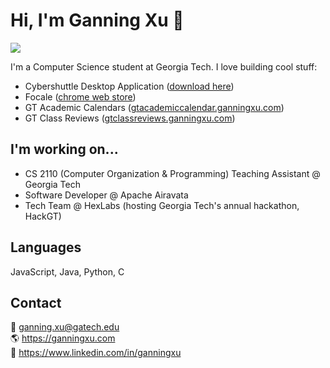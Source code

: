 # Hi, I'm Ganning Xu 👋 
![](https://komarev.com/ghpvc/?username=ganning127&color=blue)

I'm a Computer Science student at Georgia Tech. I love building cool stuff:
- Cybershuttle Desktop Application ([download here](https://md.cybershuttle.org/))
- Focale ([chrome web store](https://chrome.google.com/webstore/detail/focale-study-pal/khjidjdpidalladedmkjibjkklanhcnc))
- GT Academic Calendars ([gtacademiccalendar.ganningxu.com](https://gtacademiccalendar.ganningxu.com/))
 - GT Class Reviews ([gtclassreviews.ganningxu.com](https://gtclassreviews.ganningxu.com/))

## I'm working on...
- CS 2110 (Computer Organization & Programming) Teaching Assistant @ Georgia Tech
- Software Developer @ Apache Airavata
- Tech Team @ HexLabs (hosting Georgia Tech's annual hackathon, HackGT)

## Languages
JavaScript, Java, Python, C

## Contact
📧 ganning.xu@gatech.edu <br />
🌎 https://ganningxu.com <br />
💼 https://www.linkedin.com/in/ganningxu

 <!--- Wrap text
```py
class Ganning:
    def __init__(self):
        self.name = "Ganning Xu"
        self.school = "Georgia Institute of Technology"
        self.vscode_theme = "After Dark" # i love this color theme and thought it was important to mention :)
        self.code = {
            "frontend": ["JavaScript", "React.js", "Next.js", "Bootstrap", "Chakra UI", "Tailwind CSS", "HTML", "CSS", "Sass", "Redux"],
            "backend": ["Python", "Node.js", "Java", "Azure Functions", "PostgreSQL", "AWS Lambda", "C"],
            "mobile": ["React Native"],
            "tools": ["Git", "GitHub", "GitHub Actions", "Bash", "Linux"]
        }
        self.description = "I'm a rising freshman at Georgia Tech. 🙂 I love making fun and random applications, or building websites for nonprofits and local businesses! Feel free to reach out and say hello :)"

    def get_contacts(self):
        return {
            "email": "ganning.xu@gatech.edu",
            "linkedin": "linkedin.com/in/ganningxu",
            "website": "ganning.me",
            "github": "github.com/ganning127",
        }

if __name__ == "__main__":
    me = Ganning()
```
 --->
